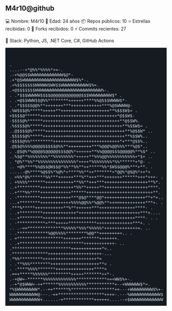  
M4r10@github
--------------------------
💻 Nombre: M4r10 
🎂 Edad: 24 años 
📦 Repos públicos: 10 
⭐ Estrellas recibidas: 0 
🍴 Forks recibidos: 0 
⚡ Commits recientes: 27 

🧠 Stack: Python, JS, .NET Core, C#, GitHub Actions 


![Mi Arte ASCII](/mi_readme_ascii_3.svg)

<!-- <div style="text-align: center;">
<pre>                                                                   
                  .. ..                 
            .-=+*%@@@@@@*+=.            
          -+%$WWWWWWWWWWWWW@*=.         
        -*$$$$WWWWWWWWWWWWWWWW@=.       
      .+$WWW$$$$@@@@@@@@$$$WWWWW@-      
     -%WW$$%%**++**+++++***%%@$WW$=     
    -$W$@%**++++++++++++++++++*%$W$+    
   .@W$@****++++++++++++++++++++*@$W=   
   +W$$%***++++++++++++++++++++++%$W@.  
   %W$$%***++++++++++++++++++++++*@$$-  
   %$$%%*%%%***++++==++++++********$$-  
   *$@*%@@$$$$$@@%+++++*%%@@$@@@%%*%@-  
   +@%*%%%%%*%%%%%%*+++*%%@%%%%%%%**%.  
.  -@***%@@@$@%%%%%*++***%%@$@%%****+   
..==%***%@@%%%****%**+******%%%@%*+*=.. 
 =%%%*****+++++++*%*+++**+++++++++++*%= 
 =******++++++++*%**++++*+++++++++++**+ 
 -******++++++++**@@*+*@*++++++++++***= 
 .=******+++++++*%%%***%%*+++++++++**+. 
  .******++++++++**+++++++++++++++***- .
   =******++++++++++++++++++++++++**+.  
   .-=+*********%%%*%%**%%*++++++++=.   
      .********%%%*******%%*++++*=.     
       =*****************++++++*+.      
       .*********+++++++++++++++.       
       .*%******+++++++++++++++.        
       .**%%%****+++++++++++**+.        
     .=++***%%%%%******+******+*+-.     
 .-=*@W*-+***%%%%%%%%*******+=-$W$@*=.  
%$WWWWW%--=+**************++---$WWWWW$%+
WWWWWWW$=...-+*********+++-..-+WWWWWWWWW
</pre>
</div> 
 -->
